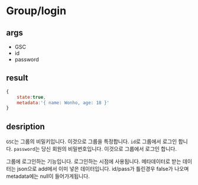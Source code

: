 # Group/login

## args

- GSC
- id
- password

## result

```JavaScript
{
    state:true,
    metadata:'{ name: Wonho, age: 18 }'
}
```

## desription

`GSC`는 그룹의 비밀키입니다. 이것으로 그룹을 특정합니다.
`id`로 그룹에서 로그인 합니다.
`password`는 당신 회원의 비밀번호입니다. 이것으로 그룹에서 로그인 합니다.

그룹에 로그인하는 기능입니다. 로그인하는 시점에 사용됩니다. 메타데이터로 받는 데이터는 json으로 add에서 이미 넣은 데이터입니다. id/pass가 틀린경우 false가 나오며 metadata에는 null이 들어가게됩니다.
